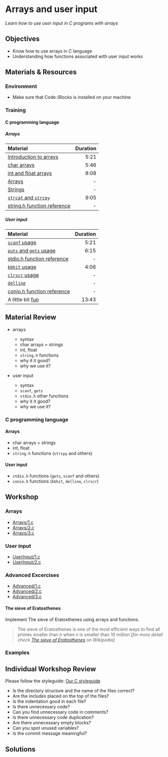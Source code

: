 # Arrays and user input
*Learn how to use user input in C programs with arrays*

## Objectives
- Know how to use arrays in C language
- Understanding how functions associated with user input works

## Materials & Resources
### Environment
  - Make sure that Code::Blocks is installed on your machine

### Training
#### C programming language
##### Arrays
| Material | Duration |
|:---------|-----:|
| [Introduction to arrays](https://www.youtube.com/watch?v=LEHaSSYreeo) | 5:21 |
| [char arrays](https://www.youtube.com/watch?v=7F-Q2oVBYKk) | 5:46 |
| [int and float arrays](https://www.youtube.com/watch?v=IPYA3b3_nyk) | 8:08 |
| [Arrays](http://www.w3schools.in/c-tutorial/arrays/) | - |
| [Strings](http://www.w3schools.in/c-tutorial/strings/) | - |
| [`strcat` and `strcpy`](https://www.youtube.com/watch?v=-SSsm0gVu3o) | 9:05 |
| [string.h function reference](http://www.cplusplus.com/reference/cstring/) | - |

##### User input
| Material | Duration |
|:---------|-----:|
| [`scanf` usage](https://www.youtube.com/watch?v=hSHFjPvqFjw) | 5:21 |
| [`puts` and `gets` usage](https://www.youtube.com/watch?v=yvpCxgV3AZo) | 6:15 |
| [stdio.h function reference](http://www.cplusplus.com/reference/cstdio/) | - |
| [`kbhit` usage](https://www.youtube.com/watch?v=DFOwUqsl36A) | 4:06 |
| [`clrscr` usage](http://www.programmingsimplified.com/c/conio.h/clrscr) | - |
| [`delline`](http://www.programmingsimplified.com/c/conio.h/delline) | - |
| [conio.h function reference](http://www.programmingsimplified.com/c/conio.h) | - |
| A little bit [fun](https://www.youtube.com/watch?v=nKlKYYMCXc8) | 13:43 |

## Material Review
- arrays
    - syntax
    - char arrays = strings
    - int, float
    - `string.h` functions
    - why it it good?
    - why we use it?

- user input
    - syntax
    - `scanf`, `gets`
    - `stdio.h` other functions
    - why it it good?
    - why we use it?

### C programming language
#### Arrays
- char arrays = strings
- int, float
- `string.h` functions (`strcpy` and others)

#### User input
- `stdio.h` functions (`gets`, `scanf` and others)
- `conio.h` functions (`kbhit`, `delline`, `clrscr`)

## Workshop
### Arrays
- [Arrays/1.c](Workshop/arrays_1.c)
- [Arrays/2.c](Workshop/arrays_2.c)
- [Arrays/3.c](Workshop/arrays_3.c)

### User input
- [UserInput/1.c](Workshop/input_1.c)
- [UserInput/2.c](Workshop/input_2.c)

### Advanced Excercises

- [Advanced/1.c](Workshop/advanced_1.c)
- [Advanced/2.c](Workshop/advanced_2.c)
- [Advanced/3.c](Workshop/advanced_3.c)

#### The sieve of Eratosthenes

Implement The sieve of Eratosthenes using arrays and functions.


> The sieve of Eratosthenes is one of the most efficient ways to find all primes smaller than n when n is smaller than 10 million
> *[for more detail check [The sieve of Eratosthenes](https://en.wikipedia.org/wiki/Sieve_of_Eratosthenes) on Wikipedia]*

### Examples



## Individual Workshop Review
Please follow the styleguide: [Our C styleguide](https://github.com/greenfox-academy/teaching-materials/blob/master/styleguide/c.md)

 - Is the directory structure and the name of the files correct?
 - Are the includes placed on the top of the files?
 - Is the indentation good in each file?
 - Is there unnecessary code?
 - Can you find unnecessary code in comments?
 - Is there unnecessary code duplication?
 - Are there unnecessary empty blocks?
 - Can you spot unused variables?
 - Is the commit message meaningful?

## Solutions
